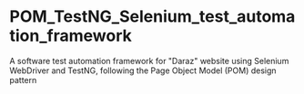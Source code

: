 # POM_TestNG_Selenium_test_automation_framework
A software test automation framework for "Daraz" website using Selenium  WebDriver and TestNG, following the Page Object Model (POM) design pattern
